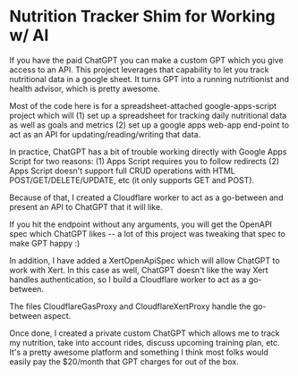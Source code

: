 # Nutrition Tracker Shim for Working w/ AI

If you have the paid ChatGPT you can make a custom GPT which you give access to an API. This project leverages that capability to let you track nutritional data in a google sheet. It turns GPT into a running nutritionist and health advisor, which is pretty awesome.

Most of the code here is for a spreadsheet-attached google-apps-script project which will (1) set up a spreadsheet for tracking daily nutritional data as well as goals and metrics (2) set up a google apps web-app end-point to act as an API for updating/reading/writing that data.

In practice, ChatGPT has a bit of trouble working directly with Google Apps Script for two reasons: (1) Apps Script requires you to follow redirects (2) Apps Script doesn't support full CRUD operations with HTML POST/GET/DELETE/UPDATE, etc (it only supports GET and POST).

Because of that, I created a Cloudflare worker to act as a go-between and present an API to ChatGPT that it will like.

If you hit the endpoint without any arguments, you will get the OpenAPI spec which ChatGPT likes -- a lot of this project was tweaking that spec to make GPT happy :)

In addition, I have added a XertOpenApiSpec which will allow ChatGPT to work with Xert. In this case as well, ChatGPT doesn't like the way Xert handles authentication, so I build a Cloudflare worker to act as a go-between.

The files CloudflareGasProxy and CloudflareXertProxy handle the go-between aspect.

Once done, I created a private custom ChatGPT which allows me to track my nutrition, take into account rides, discuss upcoming training plan, etc. It's a pretty awesome platform and something I think most folks would easily pay the $20/month that GPT charges for out of the box.

